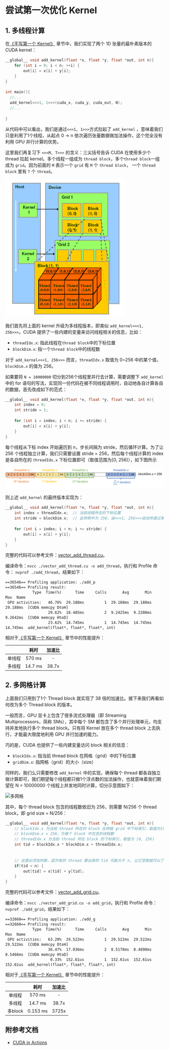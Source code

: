 # 尝试第一次优化 Kernel

## 1. 多线程计算

在[《手写第一个 Kernel》](../02_first_kernel/) 章节中，我们实现了两个 1D 张量的最朴素版本的 CUDA kernel：
```cpp
__global__ void add_kernel(float *x, float *y, float *out, int n){
    for (int i = 0; i < n; ++i) {
        out[i] = x[i] + y[i];
    }
}

int main(){
  //...
  add_kernel<<<1, 1>>>(cuda_x, cuda_y, cuda_out, N);
  //...

}
```

从代码中可以看出，我们是通过`<<<1, 1>>>`方式拉起了 `add_kernel` ，意味着我们只是利用了1个线程，从起点 0 &rarr; n 依次遍历张量数据做加法操作，这个完全没有利用 GPU 并行计算的优势。

这里我们再复习下 `<<<M, T>>>` 的含义：三尖括号告诉 CUDA 在使用多少个 thread 拉起 kernel。多个线程一组成为 `thread block`，多个`thread block`一组成为 `grid`。因为前面的 `M` 表示一个 `grid` 有 `M` 个 `thread block`， 一个 `thread block` 里有 `T` 个 `thread`。

![block_grid](./block_grid.png)

我们首先将上面的 kernel 升级为多线程版本，即类似 `add_kernel<<<1, 256>>>`。CUDA 提供了一些内建的变量来访问线程相关的信息，比如：

+ `threadIdx.x`: 指此线程在`thread block`中的下标位置
+ `blockDim.x`: 指一个`thread block`中的线程数

对于 `add_kernel<<<1, 256>>>` 而言，`threadIdx.x` 取值为 0~256 中的某个值，`blockDim.x` 的值为 256。

如果要将 `N = 10000000` 切分到256个线程里并行去计算，需要调整下 `add_kernel` 中的 for 语句的写法，实现同一份代码在被不同线程调用时，自动地各自计算各自的数据，首先改成如下的范式：
```cpp
__global__ void add_kernel(float *x, float *y, float *out, int n){
    int index = 0;
    int stride = 1;

    for (int i = index; i < n; i += stride) {
        out[i] = x[i] + y[i];
    }
}
```

每个线程从下标 index 开始遍历到 n，步长间隔为 stride，然后循环计算。为了让 256 个线程独立计算，我们只需要设置 stride = 256，然后每个线程计算的 index 是各自所在的 `threadIdx.x` 下标位置即可（取值范围为[0, 256)），如下图所示

![多线程](./parallel_thread.png)

则上述 `add_kernel` 的最终版本实现为：
```cpp
__global__ void add_kernel(float *x, float *y, float *out, int n){
    int index = threadIdx.x;  // 当前线程所在的下标位置
    int stride = blockDim.x;  // 此样例中为 256，由<<<1, 256>>>自动传递过来

    for (int i = index; i < n; i += stride) {
        out[i] = x[i] + y[i];
    }
}
```

完整的代码可以参考文件：[vector_add_thread.cu](./vector_add_thread.cu)。

编译命令：`nvcc ./vector_add_thread.cu -o add_thread`，执行和 Profile 命令： `nvprof ./add_thread`，结果如下：
```
==36546== Profiling application: ./add_p
==36546== Profiling result:
            Type  Time(%)      Time     Calls       Avg       Min       Max  Name
 GPU activities:   46.76%  29.188ms         1  29.188ms  29.188ms  29.188ms  [CUDA memcpy DtoH]
                   29.62%  18.485ms         2  9.2425ms  9.2208ms  9.2642ms  [CUDA memcpy HtoD]
                   23.62%  14.745ms         1  14.745ms  14.745ms  14.745ms  add_kernel(float*, float*, float*, int)
```

相对于[《手写第一个 Kernel》](../02_first_kernel/) 章节中的性能提升：

|     | 耗时 |加速比|
|:---:|:---:|:---:|
|单线程| 570 ms | - |
|多线程| 14.7 ms| 38.7x |


## 2. 多网格计算

上面我们只用到了1个 Thread block 就实现了 38 倍的加速比。接下来我们再看如何改为多个 Thread block 的版本。

一般而言，GPU 显卡上包含了很多流式处理器（即 Streaming Multiprocessors，简称 SMs），其中每个 SM 都包含了多个并行处理单元，均支持并发地执行多个 thread block。只有将 Kernel 放在多个 thread block 上去执行，才能最大限度地利用 GPU 并行加速的能力。

巧的是，CUDA 也提供了一些内建变量访问 block 相关的信息：

+ `blockIdx.x`: 指当前 thread block 在网格（grid）中的下标位置
+ `gridDim.x`: 指网格（grid）的大小（size）


同样的，我们么只需要修改 `add_kernel` 中的实现，确保每个 thread 都各自独立做计算即可，我们期望每个线程都只做1个浮点数的加法操作，也就意味着我们期望在 N = 10000000 个线程上并发地同时计算，切分示意图如下：

![多网格](./parallel_grid.png)

其中，每个 thread block 包含的线程数依旧为 256，则需要 N/256 个 thread block，即 grid size = N/256：

```cpp
__global__ void add_kernel(float *x, float *y, float *out, int n){
    // blockIdx.x 为当前 thread 所在的 block 在网格 grid 中下标索引，取值为[0, N/256)
    // blockDim.x = 256，为每个 block 中包含的线程数
    // threadIdx.x 为当前 thread 所在 block 的下标索引，取值为 [0, 256)
    int tid = blockIdx.x * blockDim.x + threadIdx.x;


    // 这里必须加判断，因为有的 thread 算出来的 tid 可能大于 n, 让它空跑就可以了
    if(tid < n) {
        out[tid] = x[tid] + y[tid];
    }
}
```

完整的代码可以参考文件：[vector_add_grid.cu](./vector_add_grid.cu)。

编译命令：`nvcc ./vector_add_grid.cu -o add_grid`，执行和 Profile 命令： `nvprof ./add_grid`，结果如下：
```
==32660== Profiling application: ./add_g
==32660== Profiling result:
            Type  Time(%)      Time     Calls       Avg       Min       Max  Name
 GPU activities:   63.20%  29.522ms         1  29.522ms  29.522ms  29.522ms  [CUDA memcpy DtoH]
                   36.47%  17.036ms         2  8.5178ms  8.4890ms  8.5466ms  [CUDA memcpy HtoD]
                    0.33%  152.61us         1  152.61us  152.61us  152.61us  add_kernel(float*, float*, float*, int)
```

相对于[《手写第一个 Kernel》](../02_first_kernel/) 章节中的性能提升：

|     | 耗时 |加速比|
|:---:|:---:|:---:|
|单线程| 570 ms | - |
|多线程| 14.7 ms| 38.7x |
|多block| 0.153 ms| 3725x |


## 附参考文档

+ [CUDA in Actions](https://cuda-tutorial.readthedocs.io/en/latest/tutorials/tutorial02/#tutorial-02-cuda-in-actions)